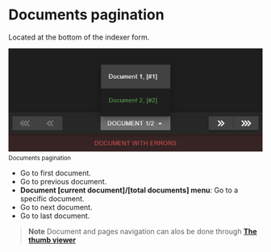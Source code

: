 
# Documents pagination

Located at the bottom of the indexer form.

![Documents pagination](./../../../../../images/documentation/chronolite/indexer/paginator.PNG)  
<small class="img_caption">Documents pagination</small>

* <i class="mdi mdi-chevron-triple-left"></i> Go to first document.
* <i class="mdi mdi-chevron-double-left"></i> Go to previous document.
* **Document [current document]/[total documents] menu**: Go to a specific document.
* <i class="mdi mdi-chevron-double-right"></i> Go to next document.
* <i class="mdi mdi-chevron-triple-right"></i> Go to last document.

> **Note** Document and pages navigation can alos be done through [**The thumb viewer**](./documentation/chronolite/indexer/thumb-viewer/index) 

